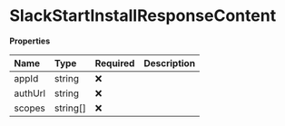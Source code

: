 # SlackStartInstallResponseContent

**Properties**

| Name    | Type     | Required | Description |
| :------ | :------- | :------- | :---------- |
| appId   | string   | ❌       |             |
| authUrl | string   | ❌       |             |
| scopes  | string[] | ❌       |             |
